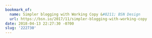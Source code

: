 ```yaml
---
bookmark_of:
  name: Simpler blogging with Working Copy &#8211; BSN Design
  url: https://bsn.io/2017/11/simpler-blogging-with-working-copy
date: 2018-04-13 22:27:30 -0700
slug: '222730'
---
```



